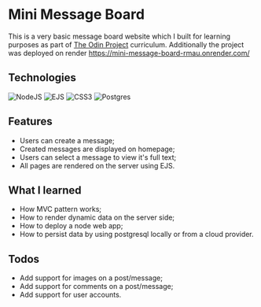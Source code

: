 # Mini Message Board

This is a very basic message board website which I built for learning purposes as part of [The Odin Project](https://www.theodinproject.com/) curriculum. Additionally the project was deployed on render https://mini-message-board-rmau.onrender.com/

## Technologies

![NodeJS](https://img.shields.io/badge/node.js-6DA55F?style=for-the-badge&logo=node.js&logoColor=white)
![EJS](https://img.shields.io/badge/ejs-%23B4CA65.svg?style=for-the-badge&logo=ejs&logoColor=black)
![CSS3](https://img.shields.io/badge/css3-%231572B6.svg?style=for-the-badge&logo=css3&logoColor=white)
![Postgres](https://img.shields.io/badge/postgres-%23316192.svg?style=for-the-badge&logo=postgresql&logoColor=white)

## Features

<ul>
    <li>Users can create a message;</li>
    <li>Created messages are displayed on homepage;</li>
    <li>Users can select a message to view it's full text;</li>
    <li>All pages are rendered on the server using EJS.</li>
</ul>

## What I learned

<ul>
    <li>How MVC pattern works;</li>
    <li>How to render dynamic data on the server side;</li>
    <li>How to deploy a node web app;</li>
    <li>How to persist data by using postgresql locally or from a cloud provider.</li>
</ul>

## Todos

<ul>
    <li>Add support for images on a post/message;</li>
    <li>Add support for comments on a post/message;</li>
    <li>Add support for user accounts.</li>
</ul>
